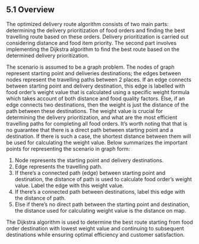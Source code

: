 ## 5.1 Overview

The optimized delivery route algorithm consists of two main parts: determining the delivery prioritization of food orders and finding the best travelling route based on these orders. Delivery prioritization is carried out considering distance and food item priority. The second part involves implementing the Dijkstra algorithm to find the best route based on the determined delivery prioritization. 

The scenario is assumed to be a graph problem. The nodes of graph represent starting point and deliveries destinations; the edges between nodes represent the travelling paths between 2 places. If an edge connects between starting point and delivery destination, this edge is labelled with food order’s weight value that is calculated using a specific weight formula which takes account of both distance and food quality factors. Else, if an edge connects two destinations, then the weight is just the distance of the path between these destinations. The weight value is crucial for determining the delivery prioritization, and what are the most efficient travelling paths for completing all food orders. It’s worth noting that that is no guarantee that there is a direct path between starting point and a destination. If there is such a case, the shortest distance between them will be used for calculating the weight value. Below summarizes the important points for representing the scenario in graph form:

1. Node represents the starting point and delivery destinations.
2. Edge represents the travelling path.
3. If there’s a connected path (edge) between starting point and destination, the distance of path is used to calculate food order’s weight value. Label the edge with this weight value.
4. If there’s a connected path between destinations, label this edge with the distance of path.
5. Else if there’s no direct path between the starting point and destination, the distance used for calculating weight value is the distance on map.

The Dijkstra algorithm is used to determine the best route starting from food order destination with lowest weight value and continuing to subsequent destinations while ensuring optimal efficiency and customer satisfaction. 
